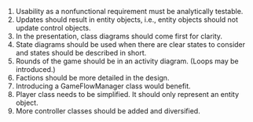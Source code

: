 1. Usability as a nonfunctional requirement must be analytically testable.
2. Updates should result in entity objects, i.e., entity objects should not update control objects.
3. In the presentation, class diagrams should come first for clarity.
4. State diagrams should be used when there are clear states to consider and states should be described in short.
5. Rounds of the game should be in an activity diagram. (Loops may be introduced.)
6. Factions should be more detailed in the design.
7. Introducing a GameFlowManager class would benefit.
8. Player class needs to be simplified. It should only represent an entity object.
9. More controller classes should be added and diversified.
